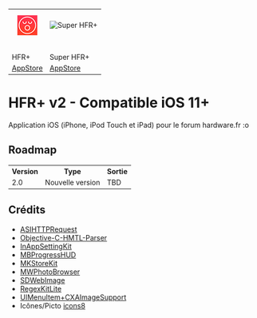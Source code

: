 <table>
<tr>
<td><img src="https://raw.githubusercontent.com/FLKone/HFRplus/master/HFRplus/Images.xcassets/AppIcon%20RE.appiconset/Icon-Small-40.png" alt="HFR+" title="HFR+" style="display:block; margin: 10px auto 30px auto;" class="center"></td>
<td><img src="https://raw.githubusercontent.com/FLKone/SuperHFRplus/master/SuperHFRplus/Images.xcassets/AppIcon%20RE.appiconset/Icon-Small-40.png" alt="Super HFR+" title="Super HFR+" style="display:block; margin: 10px auto 30px auto;" class="center"></td>
</tr>   

<tr>   
<td>HFR+</td>
<td>Super HFR+</td>
</tr>   
<tr>   
<td> <a href="https://itunes.apple.com/us/app/o-hardware-fr/id781621952?mt=8">AppStore</a></td>
<td> <a href="https://itunes.apple.com/us/app/super-hfr-hardware-fr/id1303081080?mt=8">AppStore</a></td>
</tr>   
</table>


HFR+ v2 - Compatible iOS 11+
=========================
Application iOS (iPhone, iPod Touch et iPad) pour le forum hardware.fr :o


Roadmap
-------------------------

<table>
  <tr>
    <th>Version</th><th>Type</th><th>Sortie</th>
  </tr>
<tr>
    <td>2.0</td><td>Nouvelle version</td><td>TBD</td>
  </tr>   
</table>

Crédits
-------------------------

* [ASIHTTPRequest](https://github.com/pokeb/asi-http-request)
* [Objective-C-HMTL-Parser](https://github.com/zootreeves/Objective-C-HMTL-Parser)
* [InAppSettingKit](https://github.com/futuretap/InAppSettingsKit)
* [MBProgressHUD](https://github.com/jdg/MBProgressHUD)
* [MKStoreKit](https://github.com/MugunthKumar/MKStoreKit)
* [MWPhotoBrowser](https://github.com/mwaterfall/MWPhotoBrowser)
* [SDWebImage](https://github.com/rs/SDWebImage)
* [RegexKitLite](http://regexkit.sourceforge.net/RegexKitLite/)
* [UIMenuItem+CXAImageSupport](https://github.com/cxa/UIMenuItem-CXAImageSupport)
* Icônes/Picto [icons8](https://icons8.com/)
